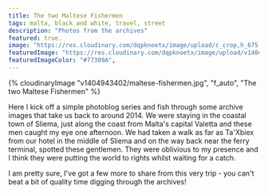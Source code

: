 ```yaml
---
title: The two Maltese Fishermen
tags: malta, black and white, travel, street
description: "Photos from the archives"
featured: true.
image: "https://res.cloudinary.com/dqpknoetx/image/upload/c_crop,h_675,w_1200/v1404943402/maltese-fishermen.jpg"
featuredImage: "https://res.cloudinary.com/dqpknoetx/image/upload/v1404943402/maltese-fishermen.jpg"
featuredImageColor: "#77309A",
---
```


{% 
  cloudinaryImage
    "v1404943402/maltese-fishermen.jpg",
    "f_auto",
    "The two Maltese Fishermen"
%}

Here I kick off a simple photoblog series and fish through some archive images that take us back to around 2014. We were staying in the coastal town of Sliema, just along the coast from Malta's capital Valetta and these men caught my eye one afternoon. We had taken a walk as far as Ta'Xbiex from our hotel in the middle of Sliema and on the way back near the ferry terminal, spotted these gentlemen. They were oblivious to my presence and I think they were putting the world to rights whilst waiting for a catch.

I am pretty sure, I've got a few more to share from this very trip - you can't beat a bit of quality time digging through the archives!